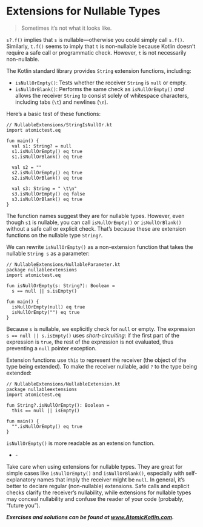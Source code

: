 # Extensions for Nullable Types

> Sometimes it’s not what it looks like.

`s?.f()` implies that `s` is nullable—otherwise you could simply call `s.f()`. Similarly, `t.f()` seems to imply that `t` is non-nullable because Kotlin doesn’t require a safe call or programmatic check. However, `t` is not necessarily non-nullable.

The Kotlin standard library provides `String` extension functions, including:

- `isNullOrEmpty()`: Tests whether the receiver `String` is `null` or empty.
- `isNullOrBlank()`: Performs the same check as `isNullOrEmpty()` *and* allows the receiver `String` to consist solely of whitespace characters, including tabs (`\t`) and newlines (`\n`).

Here’s a basic test of these functions:

```
// NullableExtensions/StringIsNullOr.kt
import atomictest.eq

fun main() {
  val s1: String? = null
  s1.isNullOrEmpty() eq true
  s1.isNullOrBlank() eq true

  val s2 = ""
  s2.isNullOrEmpty() eq true
  s2.isNullOrBlank() eq true

  val s3: String = " \t\n"
  s3.isNullOrEmpty() eq false
  s3.isNullOrBlank() eq true
}
```

The function names suggest they are for nullable types. However, even though `s1` is nullable, you can call `isNullOrEmpty()` or `isNullOrBlank()` without a safe call or explicit check. That’s because these are extension functions on the nullable type `String?`.

We can rewrite `isNullOrEmpty()` as a non-extension function that takes the nullable `String s` as a parameter:

```
// NullableExtensions/NullableParameter.kt
package nullableextensions
import atomictest.eq

fun isNullOrEmpty(s: String?): Boolean =
  s == null || s.isEmpty()

fun main() {
  isNullOrEmpty(null) eq true
  isNullOrEmpty("") eq true
}
```

Because `s` is nullable, we explicitly check for `null` or empty. The expression `s == null || s.isEmpty()` uses *short-circuiting*: if the first part of the expression is `true`, the rest of the expression is not evaluated, thus preventing a `null` pointer exception.

Extension functions use `this` to represent the receiver (the object of the type being extended). To make the receiver nullable, add `?` to the type being extended:

```
// NullableExtensions/NullableExtension.kt
package nullableextensions
import atomictest.eq

fun String?.isNullOrEmpty(): Boolean =
  this == null || isEmpty()

fun main() {
  "".isNullOrEmpty() eq true
}
```

`isNullOrEmpty()` is more readable as an extension function.

- \-

Take care when using extensions for nullable types. They are great for simple cases like `isNullOrEmpty()` and `isNullOrBlank()`, especially with self-explanatory names that imply the receiver might be `null`. In general, it’s better to declare regular (non-nullable) extensions. Safe calls and explicit checks clarify the receiver’s nullability, while extensions for nullable types may conceal nullability and confuse the reader of your code (probably, “future you”).

***Exercises and solutions can be found at www.AtomicKotlin.com.***